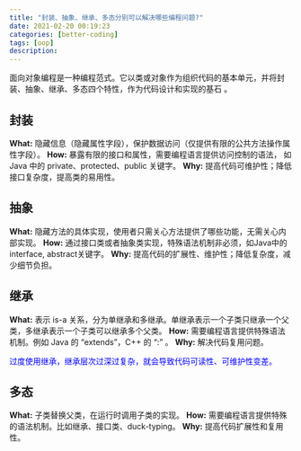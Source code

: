 ```yaml
---
title: "封装、抽象、继承、多态分别可以解决哪些编程问题?"
date: 2021-02-20 00:19:23
categories: [better-coding]
tags: [oop]
description:
---
```


面向对象编程是一种编程范式。它以类或对象作为组织代码的基本单元，并将封装、抽象、继承、多态四个特性，作为代码设计和实现的基石 。
<!--more-->

## 封装
**What:** 隐藏信息（隐藏属性字段），保护数据访问（仅提供有限的公共方法操作属性字段）。
**How:** 暴露有限的接口和属性，需要编程语言提供访问控制的语法， 如Java 中的 private、protected、public 关键字。
**Why:** 提高代码可维护性；降低接口复杂度，提高类的易用性。

## 抽象
**What:** 隐藏方法的具体实现，使用者只需关心方法提供了哪些功能，无需关心内部实现。
**How:** 通过接口类或者抽象类实现，特殊语法机制非必须，如Java中的interface, abstract关键字。
**Why:** 提高代码的扩展性、维护性；降低复杂度，减少细节负担。

## 继承
**What:** 表示 is-a 关系，分为单继承和多继承。单继承表示一个子类只继承一个父类，多继承表示一个子类可以继承多个父类。
**How:** 需要编程语言提供特殊语法机制。例如 Java 的 “extends”，C++ 的 “:” 。
**Why:** 解决代码复用问题。

<font color=blue> 过度使用继承，继承层次过深过复杂，就会导致代码可读性、可维护性变差。</font>

## 多态
**What:** 子类替换父类，在运行时调用子类的实现。
**How:** 需要编程语言提供特殊的语法机制。比如继承、接口类、duck-typing。
**Why:** 提高代码扩展性和复用性。
